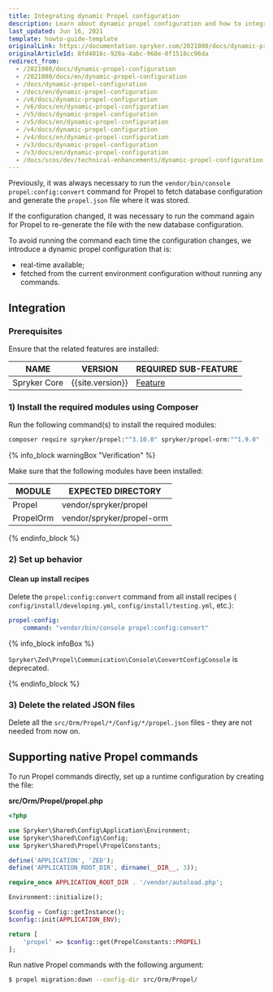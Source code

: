 ```yaml
---
title: Integrating dynamic Propel configuration
description: Learn about dynamic propel configuration and how to integrate it into your project.
last_updated: Jun 16, 2021
template: howto-guide-template
originalLink: https://documentation.spryker.com/2021080/docs/dynamic-propel-configuration
originalArticleId: 8fd4016c-928a-4abc-968e-0f1518cc96da
redirect_from:
  - /2021080/docs/dynamic-propel-configuration
  - /2021080/docs/en/dynamic-propel-configuration
  - /docs/dynamic-propel-configuration
  - /docs/en/dynamic-propel-configuration
  - /v6/docs/dynamic-propel-configuration
  - /v6/docs/en/dynamic-propel-configuration
  - /v5/docs/dynamic-propel-configuration
  - /v5/docs/en/dynamic-propel-configuration
  - /v4/docs/dynamic-propel-configuration
  - /v4/docs/en/dynamic-propel-configuration
  - /v3/docs/dynamic-propel-configuration
  - /v3/docs/en/dynamic-propel-configuration
  - /docs/scos/dev/technical-enhancements/dynamic-propel-configuration.html
---
```


Previously, it was always necessary to run the `vendor/bin/console propel:config:convert` command for Propel to fetch database configuration and generate the `propel.json` file where it was stored.

If the configuration changed, it was necessary to run the command again for Propel to re-generate the file with the new database configuration.

To avoid running the command each time the configuration changes, we introduce a dynamic propel configuration that is:

* real-time available;
* fetched from the current environment configuration without running any commands.

## Integration

### Prerequisites

Ensure that the related features are installed:

| NAME | VERSION | REQUIRED SUB-FEATURE |
| --- | --- | --- |
| Spryker Core | {{site.version}} | [Feature](/docs/scos/dev/feature-integration-guides/spryker-core-feature-integration.html) |

### 1) Install the required modules using Composer

Run the following command(s) to install the required modules:

```bash
composer require spryker/propel:"^3.10.0" spryker/propel-orm:"^1.9.0" --update-with-dependencies
```

{% info_block warningBox "Verification" %}

Make sure that the following modules have been installed:

| MODULE | EXPECTED DIRECTORY |
| --- | --- |
|  Propel |  vendor/spryker/propel |
|  PropelOrm |  vendor/spryker/propel-orm |

{% endinfo_block %}

### 2) Set up behavior

#### Clean up install recipes

Delete the `propel:config:convert` command from all install recipes ( `config/install/developing.yml`,  `config/install/testing.yml`, etc.):

```yml
propel-config:
    command: "vendor/bin/console propel:config:convert"
```

{% info_block infoBox %}

`Spryker\Zed\Propel\Communication\Console\ConvertConfigConsole` is deprecated.

{% endinfo_block %}

### 3) Delete the related JSON files

Delete all the `src/Orm/Propel/*/Config/*/propel.json` files - they are not needed from now on.

## Supporting native Propel commands

To run Propel commands directly, set up a runtime configuration by creating the file:

**src/Orm/Propel/propel.php**

```php
<?php

use Spryker\Shared\Config\Application\Environment;
use Spryker\Shared\Config\Config;
use Spryker\Shared\Propel\PropelConstants;

define('APPLICATION', 'ZED');
define('APPLICATION_ROOT_DIR', dirname(__DIR__, 3));

require_once APPLICATION_ROOT_DIR . '/vendor/autoload.php';

Environment::initialize();

$config = Config::getInstance();
$config::init(APPLICATION_ENV);

return [
    'propel' => $config::get(PropelConstants::PROPEL)
];
```

Run native Propel commands with the following argument:

```bash
$ propel migration:down --config-dir src/Orm/Propel/
```

